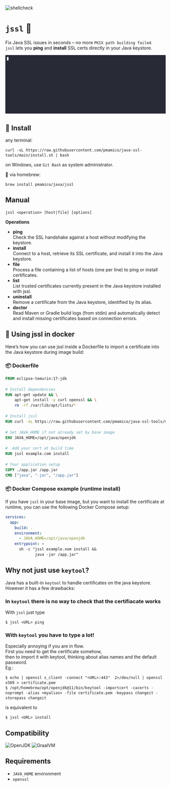 ![shellcheck](https://github.com/pmamico/java-ssl-tools/actions/workflows/shellcheck.yml/badge.svg)  

# `jssl` 🔐
Fix Java SSL issues in seconds – no more `PKIX path building failed`.  
`jssl` lets you **ping** and **install** SSL certs directly in your Java keystore.

![demo](https://raw.githubusercontent.com/pmamico/java-ssl-tools/main/.doc/jssl.gif)

## 🚀 Install
any terminal:
```
curl -sL https://raw.githubusercontent.com/pmamico/java-ssl-tools/main/install.sh | bash
```
on Windows, use `Git Bash` as system administrator.  
  
🍺  via homebrew:
```
brew install pmamico/java/jssl
```


## Manual
```
jssl <operation> [host|file] [options]
```
**Operations**  
- **ping**  
Check the SSL handshake against a host without modifying the keystore.  
- **install**  
Connect to a host, retrieve its SSL certificate, and install it into the Java keystore.  
- **file**  
Process a file containing a list of hosts (one per line) to ping or install certificates.  
- **list**  
List trusted certificates currently present in the Java keystore installed with jssl.  
- **uninstall**  
Remove a certificate from the Java keystore, identified by its alias.  
- **doctor**  
Read Maven or Gradle build logs (from stdin) and automatically detect and install missing certificates based on connection errors.  

## 🐳 Using jssl in docker

Here’s how you can use jssl inside a Dockerfile to import a certificate into the Java keystore during image build:

### 📦 Dockerfile
```dockerfile
FROM eclipse-temurin:17-jdk

# Install dependencies
RUN apt-get update && \
    apt-get install -y curl openssl && \
    rm -rf /var/lib/apt/lists/*

# Install jssl
RUN curl -sL https://raw.githubusercontent.com/pmamico/java-ssl-tools/main/install.sh | bash

# Set JAVA_HOME if not already set by base image
ENV JAVA_HOME=/opt/java/openjdk

#  Add your cert at build time
RUN jssl example.com install

# Your application setup
COPY ./app.jar /app.jar
CMD ["java", "-jar", "/app.jar"]
```

### 📦 Docker Compose example (runtime install) 
If you have `jssl` in your base image, but you want to install the certificate at runtime, you can use the following Docker Compose setup:
```yaml
services:
  app:
    build: .
    environment:
      - JAVA_HOME=/opt/java/openjdk
    entrypoint: >
      sh -c "jssl example.xom install &&
             java -jar /app.jar"
```

## Why not just use `keytool`?
Java has a built-in `keytool` to handle certificates on the java keystore.  
However it has a few drawbacks:
### In `keytool` there is no way to check that the certifiacate works 
With `jssl` just type
```
$ jssl <URL> ping
```
### With `keytool` you have to type a lot!
 Especially annoying if you are in flow.  
First you need to get the certificate somehow,   
then to import it with keytool, thinking about alias names and the default password.  
Eg.:
```
$ echo | openssl s_client -connect "<URL>:443"  2>/dev/null | openssl x509 > certificate.pem
$ /opt/homebrew/opt/openjdk@11/bin/keytool -importcert -cacerts -noprompt -alias <myalias> -file certificate.pem -keypass changeit -storepass changeit
```
is equivalent to 
```
$ jssl <URL> install
```

## Compatibility

![OpenJDK](https://github.com/pmamico/jssl/actions/workflows/openjdk.yml/badge.svg)
![GraalVM](https://github.com/pmamico/jssl/actions/workflows/graalvm.yml/badge.svg)

## Requirements

* `JAVA_HOME` environment
* `openssl`
